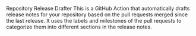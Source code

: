 Repository Release Drafter
This is a GitHub Action that automatically drafts release notes for your repository based on the pull requests merged since the last release. It uses the labels and milestones of the pull requests to categorize them into different sections in the release notes.
